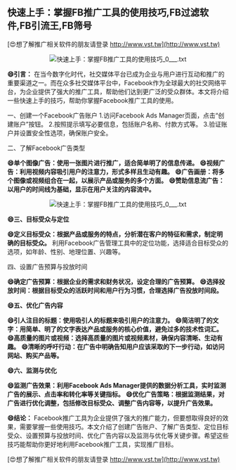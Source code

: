 ## **快速上手：掌握FB推广工具的使用技巧,FB过滤软件,FB引流王,FB筛号**

[😍想了解推广相关软件的朋友请登录 http://www.vst.tw](http://www.vst.tw)

 <center><img src="https://vst.tw/MP4/tuiguang/png/6.png" alt="快速上手：掌握FB推广工具的使用技巧_0___.txt"></center>

**😄引言：**
在当今数字化时代，社交媒体平台已成为企业与用户进行互动和推广的重要渠道之一。而在众多社交媒体平台中，Facebook作为全球最大的社交网络平台，为企业提供了强大的推广工具，帮助他们达到更广泛的受众群体。本文将介绍一些快速上手的技巧，帮助你掌握Facebook推广工具的使用。

一、创建一个Facebook广告账户
1.访问Facebook Ads Manager页面，点击“创建账户”按钮。
2.按照提示填写必要信息，包括账户名称、付款方式等。
3.验证账户并设置安全性选项，确保账户安全。

二、了解Facebook广告类型

**😄单个图像广告：使用一张图片进行推广，适合简单明了的信息传递。**
**😄视频广告：利用视频内容吸引用户的注意力，形式多样且生动有趣。**
**😄广告画册：将多个图像或视频组合在一起，以展示产品或服务的多个方面。**
**😄赞助信息流广告：以用户的时间线为基础，显示在用户关注的内容流中。**

 <center><img src="https://vst.tw/MP4/tuiguang/png/4.png" alt="快速上手：掌握FB推广工具的使用技巧_0___.txt"></center>

**😄三、目标受众与定位**

**😄定义目标受众：根据产品或服务的特点，分析潜在客户的特征和需求，制定明确的目标受众。**
利用Facebook广告管理工具中的定位功能，选择适合目标受众的选项，如年龄、性别、地理位置、兴趣等。

四、设置广告预算与投放时间

**😄确定广告预算：根据企业的需求和财务状况，设定合理的广告预算。**
**😄选择投放时间：根据目标受众的活跃时间和用户行为习惯，合理选择广告投放时间段。**

**😄五、优化广告内容**

**😄引人注目的标题：使用吸引人的标题来吸引用户的注意力。**
**😄简洁明了的文字：用简单、明了的文字表达产品或服务的核心价值，避免过多的技术性词汇。**
**😄高质量的图片或视频：选择高质量的图片或视频素材，确保内容清晰、生动有趣。**
**😄清晰的呼吁行动：在广告中明确告知用户应该采取的下一步行动，如访问网站、购买产品等。**

**😄六、监测与优化**

**😄监测广告效果：利用Facebook Ads Manager提供的数据分析工具，实时监测广告的展示、点击率和转化率等关键指标。**
**😄优化广告策略：根据监测结果，对广告进行优化调整，包括修改目标受众、调整广告内容等，以提升广告效果。**

**😄结论：**
Facebook推广工具为企业提供了强大的推广能力，但要想取得良好的效果，需要掌握一些使用技巧。本文介绍了创建广告账户、了解广告类型、定位目标受众、设置预算与投放时间、优化广告内容以及监测与优化等关键步骤。希望这些技巧能帮助你更好地利用Facebook推广工具，实现推广目标。

[😍想了解推广相关软件的朋友请登录 http://www.vst.tw](http://www.vst.tw)




